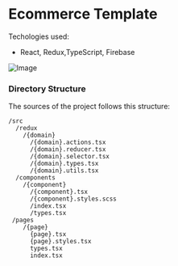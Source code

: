 # Ecommerce Template

Techologies used: 
- React, Redux,TypeScript, Firebase

![Image](https://res.cloudinary.com/dctggpdo6/image/upload/v1581147700/git%20repos/Screenshot_from_2020-02-08_09-41-14.png)

### Directory Structure

The sources of the project follows this structure:

```
/src
  /redux
    /{domain}
      /{domain}.actions.tsx
      /{domain}.reducer.tsx
      /{domain}.selector.tsx
      /{domain}.types.tsx
      /{domain}.utils.tsx
  /components
    /{component}
      /{component}.tsx
      /{component}.styles.scss
      /index.tsx
      /types.tsx
 /pages
    /{page}
      {page}.tsx
      {page}.styles.tsx
      types.tsx
      index.tsx
      
```
